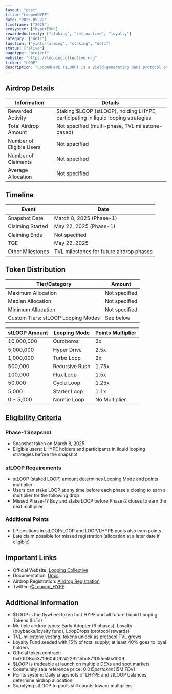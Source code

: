 ```yaml
---
layout: "post"
title: "LoopedHYPE"
date: "2025-05-22"
timeframe: ["2025"]
ecosystem: ["hyperEVM"]
rewardedActivity: ["staking", "retroactive", "loyalty"]
category: ["defi"]
function: ["yield-farming", "staking", "defi"]
status: ["alive"]
pagetype: "project"
website: "https://loopingcollective.org"
ticker: "LOOP"
description: "LoopedHYPE ($LOOP) is a yield-generating DeFi protocol on HyperEVM, enabling users to earn multipliers and airdrops by staking LOOP and participating in liquid looping strategies."
---
```


## Airdrop Details

| Information              | Details                                                                           |
| ------------------------ | --------------------------------------------------------------------------------- |
| Rewarded Activity        | Staking $LOOP (stLOOP), holding LHYPE, participating in liquid looping strategies |
| Total Airdrop Amount     | Not specified (multi-phase, TVL milestone-based)                                  |
| Number of Eligible Users | Not specified                                                                     |
| Number of Claimants      | Not specified                                                                     |
| Average Allocation       | Not specified                                                                     |

## Timeline

| Event              | Date                                     |
| ------------------ | ---------------------------------------- |
| Snapshot Date      | March 8, 2025 (Phase-1)                  |
| Claiming Started   | May 22, 2025 (Phase-1)                   |
| Claiming Ends      | Not specified                            |
| TGE                | May 22, 2025                             |
| Other Milestones   | TVL milestones for future airdrop phases |

## Token Distribution

| Tier/Category                        | Amount        |
| ------------------------------------ | ------------- |
| Maximum Allocation                   | Not specified |
| Median Allocation                    | Not specified |
| Minimum Allocation                   | Not specified |
| Custom Tiers: stLOOP Looping Modes   | See below     |

| stLOOP Amount | Looping Mode   | Points Multiplier |
| ------------- | -------------- | ----------------- |
| 10,000,000   | Ouroboros      | 3x                |
| 5,000,000    | Hyper Drive    | 2.5x              |
| 1,000,000    | Turbo Loop     | 2x                |
| 500,000      | Recursive Rush | 1.75x             |
| 100,000      | Flux Loop      | 1.5x              |
| 50,000       | Cycle Loop     | 1.25x             |
| 5,000        | Starter Loop   | 1.1x              |
| 0 - 5,000    | Normie Loop    | No Multiplier     |

## [Eligibility Criteria](https://loopedhype.com/airdrop-registration)

### Phase-1 Snapshot
- Snapshot taken on March 8, 2025
- Eligible users: LHYPE holders and participants in liquid looping strategies before the snapshot

### stLOOP Requirements
- stLOOP (staked LOOP) amount determines Looping Mode and points multiplier
- Users can stake LOOP at any time before each phase's closing to earn a multiplier for the following drop
- Missed Phase-1? Buy and stake LOOP before Phase-2 closes to earn the next multiplier

### Additional Points
- LP positions in stLOOP/LOOP and LOOP/LHYPE pools also earn points
- Late claim possible for missed registration (allocation at a later date if eligible)

## Important Links

- Official Website: [Looping Collective](https://loopingcollective.org)
- Documentation: [Docs](https://docs.loopingcollective.org)
- Airdrop Registration: [Airdrop Registration](https://loopedhype.com/airdrop-registration)
- Twitter: [@Looped_HYPE](https://x.com/Looped_HYPE)

## Additional Information

- $LOOP is the flywheel token for LHYPE and all future Liquid Looping Tokens (LLTs)
- Multiple airdrop types: Early Adopter (6 phases), Loyalty (buybacks/loyalty fund), LoopDrops (protocol rewards)
- TVL-milestone vesting: tokens unlock as protocol TVL grows
- Loyalty Fund seeded with 15% of total supply; at least 40% goes to loyal holders
- Official token contract: 0x00fDBc53719604D924226215bc871D55e40a1009
- $LOOP is tradeable at launch on multiple DEXs and spot markets
- Community sale reference price: $0.015 per token ($15M FDV)
- Points system: Daily snapshots of LHYPE and stLOOP balances determine airdrop allocation
- Supplying stLOOP to pools still counts toward multipliers
